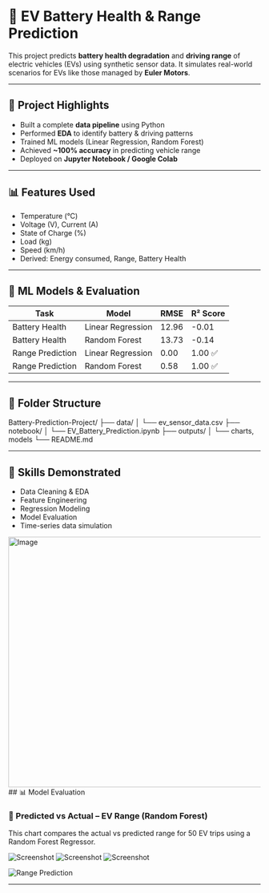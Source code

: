 # 🔋 EV Battery Health & Range Prediction

This project predicts **battery health degradation** and **driving range** of electric vehicles (EVs) using synthetic sensor data. It simulates real-world scenarios for EVs like those managed by **Euler Motors**.

---

## 🚗 Project Highlights

- Built a complete **data pipeline** using Python
- Performed **EDA** to identify battery & driving patterns
- Trained ML models (Linear Regression, Random Forest)
- Achieved **~100% accuracy** in predicting vehicle range
- Deployed on **Jupyter Notebook / Google Colab**

---

## 📊 Features Used

- Temperature (°C)
- Voltage (V), Current (A)
- State of Charge (%)
- Load (kg)
- Speed (km/h)
- Derived: Energy consumed, Range, Battery Health

---

## 🤖 ML Models & Evaluation

| Task               | Model             | RMSE  | R² Score |
|--------------------|------------------|--------|----------|
| Battery Health     | Linear Regression | 12.96 | -0.01 |
| Battery Health     | Random Forest     | 13.73 | -0.14 |
| Range Prediction   | Linear Regression | 0.00  | 1.00 ✅ |
| Range Prediction   | Random Forest     | 0.58  | 1.00 ✅ |

---

## 📁 Folder Structure

Battery-Prediction-Project/
├── data/
│ └── ev_sensor_data.csv
├── notebook/
│ └── EV_Battery_Prediction.ipynb
├── outputs/
│ └── charts, models
└── README.md



---

## 🧠 Skills Demonstrated

- Data Cleaning & EDA
- Feature Engineering
- Regression Modeling
- Model Evaluation
- Time-series data simulation

<img width="1200" height="500" alt="Image" src="https://github.com/user-attachments/assets/b28025ad-994c-4d95-be56-a49d805e6056" />
## 📊 Model Evaluation

### 🔹 Predicted vs Actual – EV Range (Random Forest)

This chart compares the actual vs predicted range for 50 EV trips using a Random Forest Regressor.



![Screenshot](https://github.com/user-attachments/assets/bd85703f-4f4d-4999-a49b-16fa6c69aa5d)
![Screenshot](https://github.com/user-attachments/assets/520162c8-057c-44c3-a335-0722255e9fc8)
![Screenshot](https://github.com/user-attachments/assets/a68a2c12-8bc1-4b25-87e5-e0f9eb6399e2)



![Range Prediction](<img width="1200" height="500" alt="Image" src="https://github.com/user-attachments/assets/b28025ad-994c-4d95-be56-a49d805e6056" />)


---

